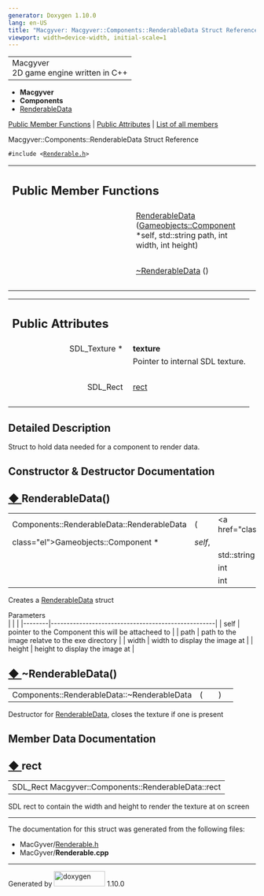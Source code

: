 ```yaml
---
generator: Doxygen 1.10.0
lang: en-US
title: "Macgyver: Macgyver::Components::RenderableData Struct Reference"
viewport: width=device-width, initial-scale=1
---
```


<div id="top">

<div id="titlearea">

<table data-cellspacing="0" data-cellpadding="0">
<colgroup>
<col style="width: 100%" />
</colgroup>
<tbody>
<tr id="projectrow" class="odd">
<td id="projectalign"><div id="projectname">
Macgyver
</div>
<div id="projectbrief">
2D game engine written in C++
</div></td>
</tr>
</tbody>
</table>

</div>

<div id="main-nav">

</div>

<div id="nav-path" class="navpath">

- **Macgyver**
- **Components**
- <a href="struct_macgyver_1_1_components_1_1_renderable_data.html"
  class="el">RenderableData</a>

</div>

</div>

<div class="header">

<div class="summary">

[Public Member Functions](#pub-methods) \| [Public
Attributes](#pub-attribs) \| [List of all
members](struct_macgyver_1_1_components_1_1_renderable_data-members.html)

</div>

<div class="headertitle">

<div class="title">

Macgyver::Components::RenderableData Struct Reference

</div>

</div>

</div>

<div class="contents">

`#include <`<a href="_renderable_8h_source.html"
class="el"><code>Renderable.h</code></a>`>`

<table class="memberdecls">
<colgroup>
<col style="width: 50%" />
<col style="width: 50%" />
</colgroup>
<tbody>
<tr class="odd heading">
<td colspan="2"><h2 id="public-member-functions"
class="groupheader"><span id="pub-methods"></span> Public Member
Functions</h2></td>
</tr>
<tr id="r_ab605b4de043fad1fd600feb1d07f2a23"
class="even memitem:ab605b4de043fad1fd600feb1d07f2a23">
<td class="memItemLeft" style="text-align: right;"
data-valign="top"> </td>
<td class="memItemRight" data-valign="bottom"><a
href="#ab605b4de043fad1fd600feb1d07f2a23" class="el">RenderableData</a>
(<a href="class_macgyver_1_1_gameobjects_1_1_component.html"
class="el">Gameobjects::Component</a> *self, std::string path, int
width, int height)</td>
</tr>
<tr class="odd separator:ab605b4de043fad1fd600feb1d07f2a23">
<td colspan="2" class="memSeparator"> </td>
</tr>
<tr id="r_ab7574cbff921436361e6d5628debc1b8"
class="even memitem:ab7574cbff921436361e6d5628debc1b8">
<td class="memItemLeft" style="text-align: right;"
data-valign="top"> </td>
<td class="memItemRight" data-valign="bottom"><a
href="#ab7574cbff921436361e6d5628debc1b8" class="el">~RenderableData</a>
()</td>
</tr>
<tr class="odd separator:ab7574cbff921436361e6d5628debc1b8">
<td colspan="2" class="memSeparator"> </td>
</tr>
</tbody>
</table>

<table class="memberdecls">
<colgroup>
<col style="width: 50%" />
<col style="width: 50%" />
</colgroup>
<tbody>
<tr class="odd heading">
<td colspan="2"><h2 id="public-attributes" class="groupheader"><span
id="pub-attribs"></span> Public Attributes</h2></td>
</tr>
<tr id="r_a335788ed220e36c624dc0a4561f2192e"
class="even memitem:a335788ed220e36c624dc0a4561f2192e">
<td class="memItemLeft" style="text-align: right;"
data-valign="top"><span id="a335788ed220e36c624dc0a4561f2192e"></span>
SDL_Texture * </td>
<td class="memItemRight"
data-valign="bottom"><strong>texture</strong></td>
</tr>
<tr class="odd memdesc:a335788ed220e36c624dc0a4561f2192e">
<td class="mdescLeft"> </td>
<td class="mdescRight">Pointer to internal SDL texture.<br />
</td>
</tr>
<tr class="even separator:a335788ed220e36c624dc0a4561f2192e">
<td colspan="2" class="memSeparator"> </td>
</tr>
<tr id="r_ac7a0d6e566536c113c4e268da8e53e0e"
class="odd memitem:ac7a0d6e566536c113c4e268da8e53e0e">
<td class="memItemLeft" style="text-align: right;"
data-valign="top">SDL_Rect </td>
<td class="memItemRight" data-valign="bottom"><a
href="#ac7a0d6e566536c113c4e268da8e53e0e" class="el">rect</a></td>
</tr>
<tr class="even separator:ac7a0d6e566536c113c4e268da8e53e0e">
<td colspan="2" class="memSeparator"> </td>
</tr>
</tbody>
</table>

<span id="details"></span>

## Detailed Description

<div class="textblock">

Struct to hold data needed for a component to render data.

</div>

## Constructor & Destructor Documentation

<span id="ab605b4de043fad1fd600feb1d07f2a23"></span>

## <span class="permalink">[◆ ](#ab605b4de043fad1fd600feb1d07f2a23)</span>RenderableData()

<div class="memitem">

<div class="memproto">

|                                            |     |                                                             |                                           |
|--------------------------------------------|-----|-------------------------------------------------------------|-------------------------------------------|
| Components::RenderableData::RenderableData | (   | <a href="class_macgyver_1_1_gameobjects_1_1_component.html" 
                                                    class="el">Gameobjects::Component</a> \*                     | <span class="paramname">*self*, </span>   |
|                                            |     | std::string                                                 | <span class="paramname">*path*, </span>   |
|                                            |     | int                                                         | <span class="paramname">*width*, </span>  |
|                                            |     | int                                                         | <span class="paramname">*height*</span> ) |

</div>

<div class="memdoc">

Creates a
<a href="struct_macgyver_1_1_components_1_1_renderable_data.html"
class="el">RenderableData</a> struct

Parameters  
|        |                                                    |
|--------|----------------------------------------------------|
| self   | pointer to the Component this will be attacheed to |
| path   | path to the image relatve to the exe directory     |
| width  | width to display the image at                      |
| height | height to display the image at                     |

</div>

</div>

<span id="ab7574cbff921436361e6d5628debc1b8"></span>

## <span class="permalink">[◆ ](#ab7574cbff921436361e6d5628debc1b8)</span>~RenderableData()

<div class="memitem">

<div class="memproto">

|                                             |     |                                 |     |     |
|---------------------------------------------|-----|---------------------------------|-----|-----|
| Components::RenderableData::~RenderableData | (   | <span class="paramname"></span> | )   |     |

</div>

<div class="memdoc">

Destructor for
<a href="struct_macgyver_1_1_components_1_1_renderable_data.html"
class="el">RenderableData</a>, closes the texture if one is present

</div>

</div>

## Member Data Documentation

<span id="ac7a0d6e566536c113c4e268da8e53e0e"></span>

## <span class="permalink">[◆ ](#ac7a0d6e566536c113c4e268da8e53e0e)</span>rect

<div class="memitem">

<div class="memproto">

|                                                     |
|-----------------------------------------------------|
| SDL_Rect Macgyver::Components::RenderableData::rect |

</div>

<div class="memdoc">

SDL rect to contain the width and height to render the texture at on
screen

</div>

</div>

------------------------------------------------------------------------

The documentation for this struct was generated from the following
files:

- MacGyver/<a href="_renderable_8h_source.html" class="el">Renderable.h</a>
- MacGyver/**Renderable.cpp**

</div>

------------------------------------------------------------------------

<span class="small">Generated
by [<img src="doxygen.svg" class="footer" width="104" height="31"
alt="doxygen" />](https://www.doxygen.org/index.html) 1.10.0</span>
